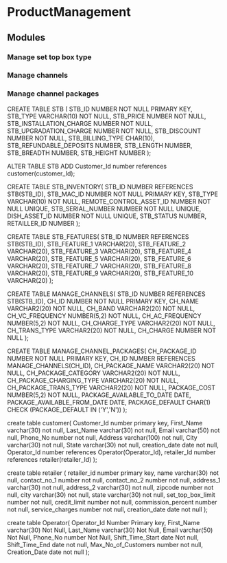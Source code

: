 # ProductManagement
## Modules
### Manage set top box type
### Manage channels
### Manage channel packages
CREATE TABLE STB (
STB_ID NUMBER NOT NULL PRIMARY KEY,
STB_TYPE VARCHAR(10) NOT NULL,
STB_PRICE NUMBER NOT NULL,
STB_INSTALLATION_CHARGE NUMBER NOT NULL,
STB_UPGRADATION_CHARGE NUMBER NOT NULL,
STB_DISCOUNT NUMBER NOT NULL,
STB_BILLING_TYPE CHAR(10),
STB_REFUNDABLE_DEPOSITS NUMBER,
STB_LENGTH NUMBER,
STB_BREADTH NUMBER,
STB_HEIGHT NUMBER
);

ALTER TABLE STB
ADD Customer_Id number references customer(customer_Id);

CREATE TABLE STB_INVENTORY(
STB_ID NUMBER REFERENCES STB(STB_ID),
STB_MAC_ID NUMBER NOT NULL PRIMARY KEY,
STB_TYPE VARCHAR(10) NOT NULL,
REMOTE_CONTROL_ASSET_ID NUMBER NOT NULL UNIQUE,
STB_SERIAL_NUMBER NUMBER NOT NULL UNIQUE,
DISH_ASSET_ID NUMBER NOT NULL UNIQUE,
STB_STATUS NUMBER,
RETAILLER_ID NUMBER
);

CREATE TABLE STB_FEATURES(
STB_ID NUMBER REFERENCES STB(STB_ID),
STB_FEATURE_1 VARCHAR(20),
STB_FEATURE_2 VARCHAR(20),
STB_FEATURE_3 VARCHAR(20),
STB_FEATURE_4 VARCHAR(20),
STB_FEATURE_5 VARCHAR(20),
STB_FEATURE_6 VARCHAR(20),
STB_FEATURE_7 VARCHAR(20),
STB_FEATURE_8 VARCHAR(20),
STB_FEATURE_9 VARCHAR(20),
STB_FEATURE_10 VARCHAR(20)
);

CREATE TABLE MANAGE_CHANNELS(
STB_ID NUMBER REFERENCES STB(STB_ID),
CH_ID NUMBER NOT NULL PRIMARY KEY,
CH_NAME VARCHAR2(20) NOT NULL,
CH_BAND VARCHAR2(20) NOT NULL,
CH_VC_FREQUENCY NUMBER(5,2) NOT NULL,
CH_AC_FREQUENCY NUMBER(5,2) NOT NULL,
CH_CHARGE_TYPE VARCHAR2(20) NOT NULL,
CH_TRANS_TYPE VARCHAR2(20) NOT NULL,
CH_CHARGE NUMBER NOT NULL
);

CREATE TABLE MANAGE_CHANNEL_PACKAGES(
CH_PACKAGE_ID NUMBER NOT NULL PRIMARY KEY,
CH_ID NUMBER REFERENCES MANAGE_CHANNELS(CH_ID),
CH_PACKAGE_NAME VARCHAR2(20) NOT NULL,
CH_PACKAGE_CATEGORY VARCHAR2(20) NOT NULL,
CH_PACKAGE_CHARGING_TYPE VARCHAR2(20) NOT NULL,
CH_PACKAGE_TRANS_TYPE VARCHAR2(20) NOT NULL,
PACKAGE_COST NUMBER(5,2) NOT NULL,
PACKAGE_AVAILABLE_TO_DATE DATE,
PACKAGE_AVAILABLE_FROM_DATE DATE,
PACKAGE_DEFAULT CHAR(1) CHECK (PACKAGE_DEFAULT IN ('Y','N'))
);

create table customer(
Customer_Id number primary key,
First_Name varchar(30) not null,
Last_Name varchar(30) not null,
Email varchar(50) not null,
Phone_No number not null,
Address varchar(100) not null,
City varchar(30) not null,
State varchar(30) not null,
creation_date date not null,
Operator_Id number references Operator(Operator_Id),
retailer_Id number references retailer(retailer_Id)
);

create table retailer
(
retailer_id number primary key,
name varchar(30) not null,
contact_no_1 number not null,
contact_no_2 number not null,
address_1 varchar(30) not null,
address_2 varchar(30) not null,
zipcode number not null,
city varchar(30) not null,
state varchar(30) not null,
set_top_box_limit number not null,
credit_limit number not null,
commission_percent number not null,
service_charges number not null,
creation_date date not null
);

create table Operator(
Operator_Id Number Primary key,
First_Name varchar(30) Not Null,
Last_Name varchar(30) Not Null,
Email varchar(50) Not Null,
Phone_No number Not Null,
Shift_Time_Start date Not null,
Shift_Time_End date not null,
Max_No_of_Customers number not null,
Creation_Date date not null
);
